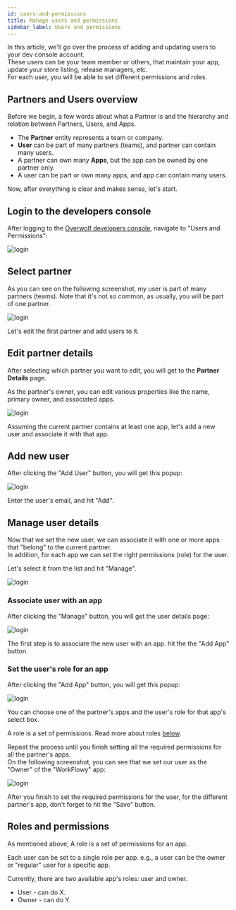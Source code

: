 ```yaml
---
id: users-and-permissions
title: Manage users and permissions
sidebar_label: Users and permissions
---
```


In this article, we'll go over the process of adding and updating users to your dev console account.  
These users can be your team member or others, that maintain your app, update your store listing, release managers, etc.  
For each user, you will be able to set different permissions and roles.

## Partners and Users overview

Before we begin, a few words about what a Partner is and the hierarchy and relation between Partners, Users, and Apps.

* The **Partner** entity represents a team or company.
* **User** can be part of many partners (teams), and partner can contain many users.
* A partner can own many **Apps**, but the app can be owned by one partner only.
* A user can be part or own many apps, and app can contain many users.

Now, after everything is clear and makes sense, let's start.

## Login to the developers console

After logging to the [Overwolf developers console](https://console.overwolf.com/), navigate to "Users and Permissions":

![login](../assets/dev-console/users-and-permissions/login.png)

## Select partner

As you can see on the following screenshot, my user is part of many partners (teams). Note that it's not so common, as usually, you will be part of one partner.  

![login](../assets/dev-console/users-and-permissions/partners-list.png)

Let's edit the first partner and add users to it.

## Edit partner details

After selecting which partner you want to edit, you will get to the **Partner Details** page.

As the partner's owner, you can edit various properties like the name, primary owner, and associated apps. 

![login](../assets/dev-console/users-and-permissions/partner-details.png)

Assuming the current partner contains at least one app, let's add a new user and associate it with that app.

## Add new user

After clicking the "Add User" button, you will get this popup:

![login](../assets/dev-console/users-and-permissions/add-user-popup.png)

Enter the user's email, and hit "Add". 

## Manage user details

Now that we set the new user, we can associate it with one or more apps that "belong" to the current partner.  
In addition, for each app we can set the right permissions (role) for the user.  

Let's select it from the list and hit "Manage".

![login](../assets/dev-console/users-and-permissions/users-list.png)

### Associate user with an app

After clicking the "Manage" button, you will get the user details page:

![login](../assets/dev-console/users-and-permissions/user-details.png)

The first step is to associate the new user with an app. hit the the "Add App" button.

### Set the user's role for an app

After clicking the "Add App" button, you will get this popup:

![login](../assets/dev-console/users-and-permissions/add-app-popup.png)

You can choose one of the partner's apps and the user's role for that app's select box.  

A role is a set of permissions. Read more about roles [below](#roles-and-permissions). 

Repeat the process until you finish setting all the required permissions for all the partner's apps.  
On the following screenshot, you can see that we set our user as the "Owner" of the "WorkFlowy" app:     

![login](../assets/dev-console/users-and-permissions/user-details-with-permissions.png)

After you finish to set the required permissions for the user, for the different partner's app, don't forget to hit the "Save" button.

## Roles and permissions

As mentioned above, A role is a set of permissions for an app.  

Each user can be set to a single role per app. e.g., a user can be the owner or "regular" user for a specific app. 

Currently, there are two available app's roles: user and owner.

* User - can do X. 
* Owner - can do Y.